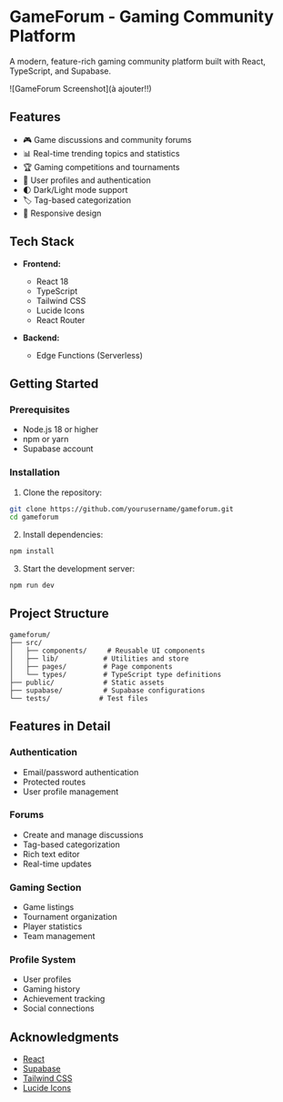 # GameForum - Gaming Community Platform

A modern, feature-rich gaming community platform built with React, TypeScript, and Supabase.

![GameForum Screenshot](à ajouter!!)

## Features

- 🎮 Game discussions and community forums
- 📊 Real-time trending topics and statistics
- 🏆 Gaming competitions and tournaments
- 👤 User profiles and authentication
- 🌓 Dark/Light mode support
- 🏷️ Tag-based categorization
- 📱 Responsive design

## Tech Stack

- **Frontend:**
  - React 18
  - TypeScript
  - Tailwind CSS
  - Lucide Icons
  - React Router

- **Backend:**
  - Edge Functions (Serverless)

## Getting Started

### Prerequisites

- Node.js 18 or higher
- npm or yarn
- Supabase account

### Installation

1. Clone the repository:
```bash
git clone https://github.com/yourusername/gameforum.git
cd gameforum
```

2. Install dependencies:
```bash
npm install
```

3. Start the development server:
```bash
npm run dev
```

## Project Structure

```
gameforum/
├── src/
│   ├── components/     # Reusable UI components
│   ├── lib/           # Utilities and store
│   ├── pages/         # Page components
│   └── types/         # TypeScript type definitions
├── public/            # Static assets
├── supabase/          # Supabase configurations
└── tests/            # Test files
```

## Features in Detail

### Authentication
- Email/password authentication
- Protected routes
- User profile management

### Forums
- Create and manage discussions
- Tag-based categorization
- Rich text editor
- Real-time updates

### Gaming Section
- Game listings
- Tournament organization
- Player statistics
- Team management

### Profile System
- User profiles
- Gaming history
- Achievement tracking
- Social connections

## Acknowledgments

- [React](https://reactjs.org/)
- [Supabase](https://supabase.io/)
- [Tailwind CSS](https://tailwindcss.com/)
- [Lucide Icons](https://lucide.dev/)
